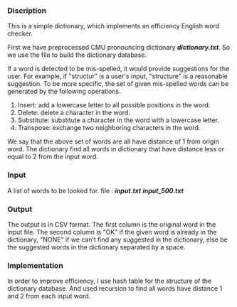 ### Discription
This is a simple dictionary, which implements an efficiency English word checker. 

First we have preprocessed CMU pronouncing dictionary ***dictionary.txt***. So we use the file to build the dictionary database.

If a word is detected to be mis-spelled, it would provide suggestions for the user. For example, if "structur" is a user's input, "structure" is a reasonable suggestion. To be more specific, the set of given mis-spelled words can be generated by the following operations.
1. Insert: add a lowercase letter to all possible positions in the word.
2. Delete: delete a character in the word.
3. Substitute: substitute a character in the word with a lowercase letter.
4. Transpose: exchange two neighboring characters in the word.

We say that the above set of words are all have distance of 1 from origin word. The dictionary find all words in dictionary that have distance less or equal to 2 from the input word.

### Input
A list of words to be looked for.
file : ***input.txt*** ***input_500.txt***

### Output
The output is in CSV format. The first column is the original word in the input file. The second column is "OK" if the given word is already in the dictionary, "NONE" if we can’t find any suggested in the dictionary, else be the suggested words in the dictionary separated by a space. 


### Implementation
In order to improve efficiency, I use hash table for the structure of the dictionary database.
And used recursion to find all words have distance 1 and 2 from each input word.

